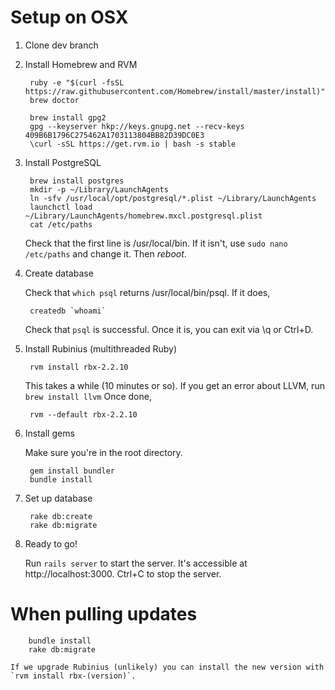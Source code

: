 # Setup on OSX

1. Clone dev branch

2. Install Homebrew and RVM

        ruby -e "$(curl -fsSL https://raw.githubusercontent.com/Homebrew/install/master/install)"
        brew doctor

        brew install gpg2
        gpg --keyserver hkp://keys.gnupg.net --recv-keys 409B6B1796C275462A1703113804BB82D39DC0E3
        \curl -sSL https://get.rvm.io | bash -s stable

3. Install PostgreSQL

        brew install postgres
        mkdir -p ~/Library/LaunchAgents
        ln -sfv /usr/local/opt/postgresql/*.plist ~/Library/LaunchAgents
        launchctl load ~/Library/LaunchAgents/homebrew.mxcl.postgresql.plist
        cat /etc/paths

    Check that the first line is /usr/local/bin. If it isn't, use `sudo nano /etc/paths` and change it. Then *reboot*.

4. Create database

    Check that `which psql` returns /usr/local/bin/psql. If it does,

        createdb `whoami`

    Check that `psql` is successful. Once it is, you can exit via \q or Ctrl+D.

5. Install Rubinius (multithreaded Ruby)

        rvm install rbx-2.2.10

    This takes a while (10 minutes or so). If you get an error about LLVM, run `brew install llvm` Once done,

        rvm --default rbx-2.2.10

6. Install gems

    Make sure you're in the root directory.

        gem install bundler
        bundle install

7. Set up database

        rake db:create
        rake db:migrate

8. Ready to go!

    Run `rails server` to start the server. It's accessible at http://localhost:3000. Ctrl+C to stop the server.

# When pulling updates

        bundle install
        rake db:migrate

    If we upgrade Rubinius (unlikely) you can install the new version with `rvm install rbx-(version)`.
